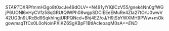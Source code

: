 $START$DXRPfmmH3go8t0xcJe49dOLV++N491ylYlQlCzV55/gnek4Nn0gfWGjP6UONl6vHyCVfz58qGRUtQlWPh08wgpSDCIEEeEMuRe4ZIa27tOrU0wwV42UG3n9URcBd9SqkhIngjURPQNcd+Bhj4EZ/oJ/H9jSbYWXMH9PWw+mOkgowmaqTfCx0L0oNoinPXiKZ6SgKBpF1BtIAcIeoaqM0sA==$END$